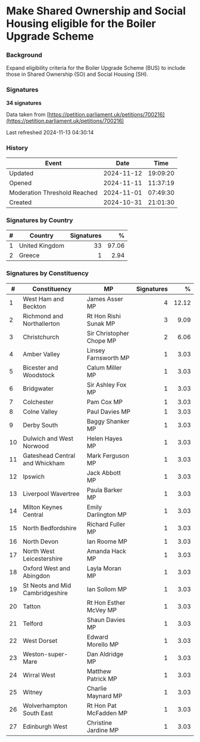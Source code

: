 # Make Shared Ownership and Social Housing eligible for the Boiler Upgrade Scheme

### Background

Expand eligibility criteria for the Boiler Upgrade Scheme (BUS) to include those in Shared Ownership (SO) and Social Housing (SH).


### Signatures

**34 signatures**

Data taken from [https://petition.parliament.uk/petitions/700216](https://petition.parliament.uk/petitions/700216)

Last refreshed 2024-11-13 04:30:14

### History

| Event | Date | Time |
| - | - | - |
| Updated | 2024-11-12 | 19:09:20 |
| Opened | 2024-11-11 | 11:37:19 |
| Moderation Threshold Reached | 2024-11-01 | 07:49:30 |
| Created | 2024-10-31 | 21:01:30 |

### Signatures by Country

| # | Country | Signatures | % |
| - | - | -: | -: |
| 1 | United Kingdom | 33 | 97.06 |
| 2 | Greece | 1 | 2.94 |

### Signatures by Constituency

| # | Constituency | MP | Signatures | % |
| - | - | - | -: | -: |
| 1 | West Ham and Beckton | James Asser MP | 4 | 12.12 |
| 2 | Richmond and Northallerton | Rt Hon Rishi Sunak MP | 3 | 9.09 |
| 3 | Christchurch | Sir Christopher Chope MP | 2 | 6.06 |
| 4 | Amber Valley | Linsey Farnsworth MP | 1 | 3.03 |
| 5 | Bicester and Woodstock | Calum Miller MP | 1 | 3.03 |
| 6 | Bridgwater | Sir Ashley Fox MP | 1 | 3.03 |
| 7 | Colchester | Pam Cox MP | 1 | 3.03 |
| 8 | Colne Valley | Paul Davies MP | 1 | 3.03 |
| 9 | Derby South | Baggy Shanker MP | 1 | 3.03 |
| 10 | Dulwich and West Norwood | Helen Hayes MP | 1 | 3.03 |
| 11 | Gateshead Central and Whickham | Mark Ferguson MP | 1 | 3.03 |
| 12 | Ipswich | Jack Abbott MP | 1 | 3.03 |
| 13 | Liverpool Wavertree | Paula Barker MP | 1 | 3.03 |
| 14 | Milton Keynes Central | Emily Darlington MP | 1 | 3.03 |
| 15 | North Bedfordshire | Richard Fuller MP | 1 | 3.03 |
| 16 | North Devon | Ian Roome MP | 1 | 3.03 |
| 17 | North West Leicestershire | Amanda Hack MP | 1 | 3.03 |
| 18 | Oxford West and Abingdon | Layla Moran MP | 1 | 3.03 |
| 19 | St Neots and Mid Cambridgeshire | Ian Sollom MP | 1 | 3.03 |
| 20 | Tatton | Rt Hon Esther McVey MP | 1 | 3.03 |
| 21 | Telford | Shaun Davies MP | 1 | 3.03 |
| 22 | West Dorset | Edward Morello MP | 1 | 3.03 |
| 23 | Weston-super-Mare | Dan Aldridge MP | 1 | 3.03 |
| 24 | Wirral West | Matthew Patrick MP | 1 | 3.03 |
| 25 | Witney | Charlie Maynard MP | 1 | 3.03 |
| 26 | Wolverhampton South East | Rt Hon Pat McFadden MP | 1 | 3.03 |
| 27 | Edinburgh West | Christine Jardine MP | 1 | 3.03 |
